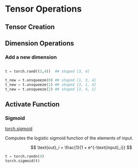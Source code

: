 # Tensor Operations

## Tensor Creation

## Dimension Operations

### Add a new dimension


```python

t = torch.rand((3,4))  ## shaped [3, 4]

t_new = t.unsqueeze(0) ## shaped [1, 3, 4]
t_new = t.unsqueeze(1) ## shaped [3, 1, 4]
t_new = t.unsqueeze(2) ## shaped [3, 4, 1]


```

## Activate Function

### Sigmoid

[torch.sigmoid](https://pytorch.org/docs/stable/generated/torch.sigmoid.html)

Computes the logistic sigmoid function of the elements of input.

$$
\text{out}_i = \frac{1}{1 + e^{-\text{input}_i}}
$$

```python
t = torch.randn(4)
torch.sigmoid(t)
```



```

